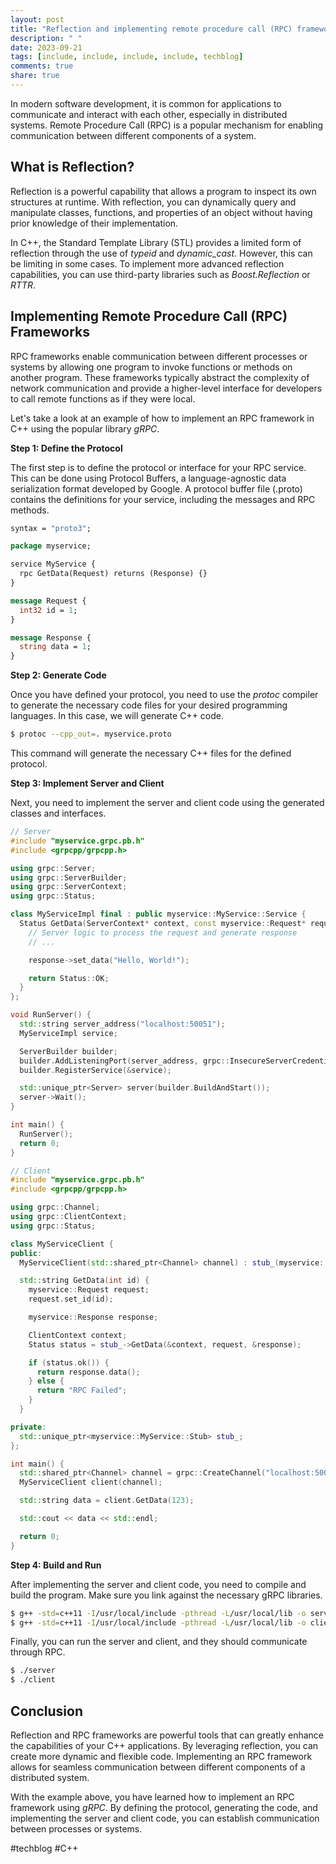 ```yaml
---
layout: post
title: "Reflection and implementing remote procedure call (RPC) frameworks in C++."
description: " "
date: 2023-09-21
tags: [include, include, include, include, techblog]
comments: true
share: true
---
```


In modern software development, it is common for applications to communicate and interact with each other, especially in distributed systems. Remote Procedure Call (RPC) is a popular mechanism for enabling communication between different components of a system. 

## What is Reflection?

Reflection is a powerful capability that allows a program to inspect its own structures at runtime. With reflection, you can dynamically query and manipulate classes, functions, and properties of an object without having prior knowledge of their implementation.

In C++, the Standard Template Library (STL) provides a limited form of reflection through the use of *typeid* and *dynamic_cast*. However, this can be limiting in some cases. To implement more advanced reflection capabilities, you can use third-party libraries such as *Boost.Reflection* or *RTTR*.

## Implementing Remote Procedure Call (RPC) Frameworks

RPC frameworks enable communication between different processes or systems by allowing one program to invoke functions or methods on another program. These frameworks typically abstract the complexity of network communication and provide a higher-level interface for developers to call remote functions as if they were local.

Let's take a look at an example of how to implement an RPC framework in C++ using the popular library *gRPC*.

**Step 1: Define the Protocol**

The first step is to define the protocol or interface for your RPC service. This can be done using Protocol Buffers, a language-agnostic data serialization format developed by Google. A protocol buffer file (.proto) contains the definitions for your service, including the messages and RPC methods.

```protobuf
syntax = "proto3";

package myservice;

service MyService {
  rpc GetData(Request) returns (Response) {}
}

message Request {
  int32 id = 1;
}

message Response {
  string data = 1;
}
```

**Step 2: Generate Code**

Once you have defined your protocol, you need to use the *protoc* compiler to generate the necessary code files for your desired programming languages. In this case, we will generate C++ code.

```bash
$ protoc --cpp_out=. myservice.proto
```

This command will generate the necessary C++ files for the defined protocol.

**Step 3: Implement Server and Client**

Next, you need to implement the server and client code using the generated classes and interfaces.

```cpp
// Server
#include "myservice.grpc.pb.h"
#include <grpcpp/grpcpp.h>

using grpc::Server;
using grpc::ServerBuilder;
using grpc::ServerContext;
using grpc::Status;

class MyServiceImpl final : public myservice::MyService::Service {
  Status GetData(ServerContext* context, const myservice::Request* request, myservice::Response* response) override {
    // Server logic to process the request and generate response
    // ...

    response->set_data("Hello, World!");

    return Status::OK;
  }
};

void RunServer() {
  std::string server_address("localhost:50051");
  MyServiceImpl service;

  ServerBuilder builder;
  builder.AddListeningPort(server_address, grpc::InsecureServerCredentials());
  builder.RegisterService(&service);

  std::unique_ptr<Server> server(builder.BuildAndStart());
  server->Wait();
}

int main() {
  RunServer();
  return 0;
}
```

```cpp
// Client
#include "myservice.grpc.pb.h"
#include <grpcpp/grpcpp.h>

using grpc::Channel;
using grpc::ClientContext;
using grpc::Status;

class MyServiceClient {
public:
  MyServiceClient(std::shared_ptr<Channel> channel) : stub_(myservice::MyService::NewStub(channel)) {}

  std::string GetData(int id) {
    myservice::Request request;
    request.set_id(id);

    myservice::Response response;

    ClientContext context;
    Status status = stub_->GetData(&context, request, &response);

    if (status.ok()) {
      return response.data();
    } else {
      return "RPC Failed";
    }
  }

private:
  std::unique_ptr<myservice::MyService::Stub> stub_;
};

int main() {
  std::shared_ptr<Channel> channel = grpc::CreateChannel("localhost:50051", grpc::InsecureChannelCredentials());
  MyServiceClient client(channel);

  std::string data = client.GetData(123);

  std::cout << data << std::endl;

  return 0;
}
```

**Step 4: Build and Run**

After implementing the server and client code, you need to compile and build the program. Make sure you link against the necessary gRPC libraries.

```bash
$ g++ -std=c++11 -I/usr/local/include -pthread -L/usr/local/lib -o server server.cpp myservice.grpc.pb.cc -lgrpc++ -lgrpc -lprotobuf
$ g++ -std=c++11 -I/usr/local/include -pthread -L/usr/local/lib -o client client.cpp myservice.grpc.pb.cc -lgrpc++ -lgrpc -lprotobuf
```

Finally, you can run the server and client, and they should communicate through RPC.

```bash
$ ./server
$ ./client
```

## Conclusion

Reflection and RPC frameworks are powerful tools that can greatly enhance the capabilities of your C++ applications. By leveraging reflection, you can create more dynamic and flexible code. Implementing an RPC framework allows for seamless communication between different components of a distributed system.

With the example above, you have learned how to implement an RPC framework using *gRPC*. By defining the protocol, generating the code, and implementing the server and client code, you can establish communication between processes or systems.

#techblog #C++